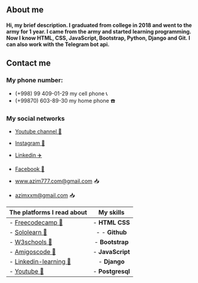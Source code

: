 ## About me 
#### Hi, my brief description. I graduated from college in 2018 and went to the army for 1 year. I came from the army and started learning programming. Now I know HTML, CSS, JavaScript, Bootstrap, Python, Django and Git. I can also work with the Telegram bot api.

## Contact me
### My phone number:
- (+998) 99 409-01-29 my cell phone  📞
- (+99870) 603-89-30 my home phone ☎️


### My social networks 
- <a href="https://www.youtube.com/channel/UCfliQ_F24412ey6V9tmYJWA">Youtube channel 🎥</a>

- <a href="https://www.instagram.com/azim_29_01">Instagram 📸</a>

- <a href="https://www.linkedin.com/in/azimjon-abdurasulov-aa10671b3">Linkedin ✈️</a>

- <a href="https://www.facebook.com/azimbekabdurasulov">Facebook 📸</a>

- <a href="mailto:www.azim777.com@gmail.com">www.azim777.com@gmail.com 📥</a>

- <a href="mailto:azimxxm@gmail.com">azimxxm@gmail.com 📥</a>


The platforms I read about | My skills 
:-----|:------------:
- [Freecodecamp 🚀](https://www.freecodecamp.org) | - **HTML**  **CSS**
- [Sololearn 🚀](https://www.sololearn.com) | - - **Github**
- [W3schools 🚀](https://www.w3schools.com) | - **Bootstrap**
- [Amigoscode 🚀](https://amigoscode.com) | - **JavaScript**
- [Linkedin-learning 🚀](https://www.linkedin.com/learning) | - **Django**
- [Youtube 🚀](https://www.youtube.com) | - **Postgresql**

